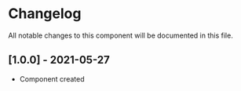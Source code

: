 # Changelog
All notable changes to this component will be documented in this file.

## [1.0.0] - 2021-05-27
- Component created
